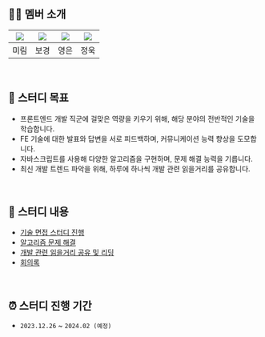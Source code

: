 ## 👩‍💻 멤버 소개

| [![](https://github.com/uraflower.png?width=200px)](https://github.com/uraflower) | [![](https://github.com/devkyoung2.png?width=200px)](https://github.com/devkyoung2) | [![](https://github.com/Young2un.png?width=200px)](https://github.com/Young2un) | [![](https://github.com/hatchling13.png?width=200px)](https://github.com/hatchling13) |
| :-------------------------------------------------------------------------------: | :---------------------------------------------------------------------------------: | :-----------------------------------------------------------------------------: | :-----------------------------------------------------------------------------------: |
|                                       미림                                        |                                        보경                                         |                                      영은                                       |                                         정욱                                          |

<br/>

## 🌟 스터디 목표

- 프론트엔드 개발 직군에 걸맞은 역량을 키우기 위해, 해당 분야의 전반적인 기술을 학습합니다.
- FE 기술에 대한 발표와 답변을 서로 피드백하며, 커뮤니케이션 능력 향상을 도모합니다.
- 자바스크립트를 사용해 다양한 알고리즘을 구현하며, 문제 해결 능력을 기릅니다.
- 최신 개발 트렌드 파악을 위해, 하루에 하나씩 개발 관련 읽을거리를 공유합니다.
<br/>

## 📖 스터디 내용

- [기술 면접 스터디 진행](https://github.com/FEstudyqq/Front-end)
- [알고리즘 문제 해결](https://github.com/FEstudyqq/CodingTest)
- [개발 관련 읽을거리 공유 및 리딩](https://github.com/FEstudyqq/DaliyPost)
- [회의록](https://github.com/FEstudyqq/MeetingLog)
<br/>

## ⏰ 스터디 진행 기간

- `2023.12.26` ~ `2024.02 (예정)`

